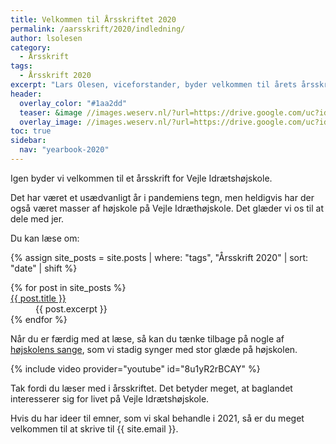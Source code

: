 ```yaml
---
title: Velkommen til Årsskriftet 2020
permalink: /aarsskrift/2020/indledning/
author: lsolesen
category:
  - Årsskrift
tags:
  - Årsskrift 2020
excerpt: "Lars Olesen, viceforstander, byder velkommen til årets årsskrift og beskriver indholdet i årets årsskrift."
header:
  overlay_color: "#1aa2dd"
  teaser: &image //images.weserv.nl/?url=https://drive.google.com/uc?id=1fz50QBUxsqp6fq-DYbAI3jmF8Y_W0CjN&w=300
  overlay_image: //images.weserv.nl/?url=https://drive.google.com/uc?id=1fz50QBUxsqp6fq-DYbAI3jmF8Y_W0CjN&w=2000
toc: true
sidebar:
  nav: "yearbook-2020"
---
```


Igen byder vi velkommen til et årsskrift for Vejle Idrætshøjskole. 

Det har været et usædvanligt år i pandemiens tegn, men heldigvis har der også været masser af højskole på Vejle Idræthøjskole. Det glæder vi os til at dele med jer.

Du kan læse om:

{% assign site_posts = site.posts | where: "tags", "Årsskrift 2020" | sort: "date" | shift %}

<dl>
{% for post in site_posts %}
  <dt><a href="{{ post.url | relative_url }}" rel="permalink">{{ post.title }}</a></dt>
  <dd>{{ post.excerpt }}</dd>
{% endfor %}
</dl>

Når du er færdig med at læse, så kan du tænke tilbage på nogle af [højskolens sange](/sange/), som vi stadig synger med stor glæde på højskolen.

{% include video provider="youtube" id="8u1yR2rBCAY" %}

Tak fordi du læser med i årsskriftet. Det betyder meget, at baglandet interesserer sig for livet på Vejle Idrætshøjskole.

Hvis du har ideer til emner, som vi skal behandle i 2021, så er du meget velkommen til at skrive til {{ site.email }}.
